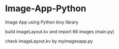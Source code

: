 # Image-App-Python

Image App using Python kivy library 

build imageLayout.kv and import 66 images (main.py)

check imageLayout.kv by myimagesapp.py
